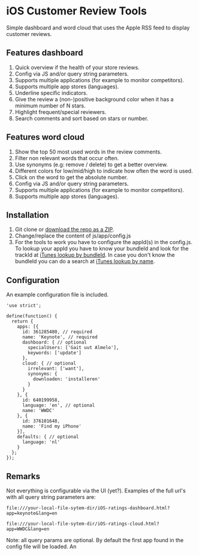 # iOS Customer Review Tools

Simple dashboard and word cloud that uses the Apple RSS feed to display customer reviews.

## Features dashboard

1. Quick overview if the health of your store reviews.
1. Config via JS and/or query string parameters.
1. Supports multiple applications (for example to monitor competitors).
1. Supports multiple app stores (languages).
1. Underline specific indicators.
1. Give the review a (non-)positive background color when it has a minimum number of N stars.
1. Highlight frequent/special reviewers.
1. Search comments and sort based on stars or number.

## Features word cloud

1. Show the top 50 most used words in the review comments.
1. Filter non relevant words that occur often.
1. Use synonyms (e.g: remove / delete) to get a better overview.
1. Different colors for low/mid/high to indicate how often the word is used.
1. Click on the word to get the absolute number.
1. Config via JS and/or query string parameters.
1. Supports multiple applications (for example to monitor competitors).
1. Supports multiple app stores (languages).

## Installation

1. Git clone or [download the repo as a ZIP](https://github.com/martijnhazebroek/iOS-customer-review-dashboard/archive/master.zip).
1. Change/replace the content of js/app/config.js
1. For the tools to work you have to configure the appId(s) in the config.js. To lookup your appId you have to know your bundleId and look for the trackId at [iTunes lookup by bundleId](https://itunes.apple.com/lookup?bundleId={insert_bundle_id_here}). In case you don't know the bundleId you can do a search at [iTunes lookup by name](https://itunes.apple.com/search?media=software&term={insert_app_name_here}).

## Configuration
An example configuration file is included.

    'use strict';

    define(function() {
      return {
        apps: [{
          id: 361285480, // required
          name: 'Keynote', // required
          dashboard: { // optional
            specialUsers: ['Gait uut Almelo'],
            keywords: ['update']
          },
          cloud: { // optional
            irrelevant: ['want'],
            synonyms: {
              downloaden: 'installeren'
            }
          }
        }, {
          id: 640199958,
          language: 'en', // optional
          name: 'WWDC'
        }, {
          id: 376101648,
          name: 'Find my iPhone'
        }],
        defaults: { // optional
          language: 'nl'
        }
      };
    });

## Remarks

Not everything is configurable via the UI (yet?). Examples of the full url's with all query string parameters are:

    file:///your-local-file-sytem-dir/iOS-ratings-dashboard.html?app=keynote&lang=en

    file:///your-local-file-sytem-dir/iOS-ratings-cloud.html?app=WWDC&lang=en

Note: all query params are optional. By default the first app found in the config file will be loaded. An
